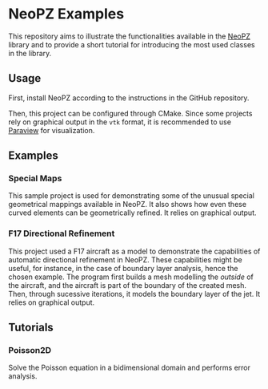 # NeoPZ Examples
This repository aims to illustrate the functionalities available in the [NeoPZ](https://github.com/labmec/neopz) library and to provide a short tutorial for introducing the most used classes in the library.


## Usage
First, install NeoPZ according to the instructions in the GitHub repository.

Then, this project can be configured through CMake. Since some projects rely on graphical output in the `vtk` format, it is recommended to use [Paraview](https://www.paraview.org/) for visualization.

## Examples
### Special Maps

This sample project is used for demonstrating some of the unusual special geometrical mappings available in NeoPZ. It also shows how even these curved elements can be geometrically refined. It relies on graphical output.

### F17 Directional Refinement

 This project used a F17 aircraft as a model to demonstrate the capabilities of automatic directional refinement in NeoPZ. These capabilities might be useful, for instance, in the case of boundary layer analysis, hence the chosen example. The program first builds a mesh modelling the *outside* of the aircraft, and the aircraft is part of the boundary of the created mesh. Then, through sucessive iterations, it models the boundary layer of the jet. It relies on graphical output.
 
## Tutorials 
### Poisson2D
 
 Solve the Poisson equation in a bidimensional domain and performs error analysis.